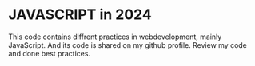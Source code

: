 # JAVASCRIPT in 2024
 This code contains diffrent practices in webdevelopment, mainly JavaScript.
 And its code is shared on my github profile. Review my code and done best practices.
